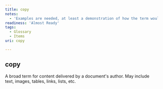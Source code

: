 ```yaml
---
title: copy
notes:
  - 'Examples are needed, at least a demonstration of how the term would be used in a sentence. This needs to be done especially for overloaded terms like this one.'
readiness: 'Almost Ready'
tags:
  - Glossary
  - Items
uri: copy

---
```

## <span>copy</span>

A broad term for content delivered by a document's author. May include text, images, tables, links, lists, etc.

